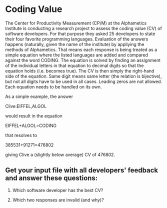 # Coding Value

The Center for Productivity Measurement (CP/M) at the Alphametics Institute
is conducting a research project to assess the coding value (CV) of software
developers. For that purpose they asked 25 developers to state their four
favorite programming languages. Evaluation of the answers happens (naturally,
given the name of the institute) by appliying the methods of Alphametics.
That means each response is being treated as a simple equation where the
listed languages are added and compared against the word CODING. The equation
is solved by finding an assignment of the individual letters in that equation
to decimal digits so that the equation holds (i.e. becomes true). The CV is
then simply the right-hand side of the equation. Same digit means same letter
(the relation is bijective), but not all digits have to be used in all cases.
Leading zeros are not allowed. Each equation needs to be handled on its own.



As a simple example, the answer

Clive:EIFFEL,ALGOL

would result in the equation

EIFFEL+ALGOL=CODING

that resolves to

385531+91271=476802

giving Clive a (slightly below average) CV of 476802.


## Get your input file with all developers' feedback and answer these questions:



1) Which software developer has the best CV?



2) Which two responses are invalid (and why)?